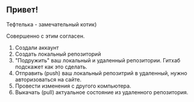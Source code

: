 ## Привет!

Тефтелька - замечательный котик)

Совершенно с этим согласен.

1. Создали аккаунт
2. Создать локальный репозиторий
3. "Подружить" ваш локальный и удаленный репозитории. Гитхаб подскажет как это сделать.
4. Отправить (push) ваш локальный репозитрий в удаленный, нужно авторизоваться на сайте.
5. Провести изменения с другого компьютера.
6. Выкачать (pull) актуальное состояние из удаленного репозитория.